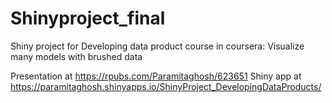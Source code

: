 # Shinyproject_final
Shiny project for Developing data product course in coursera: Visualize many models with brushed data

Presentation at https://rpubs.com/Paramitaghosh/623651
Shiny app at https://paramitaghosh.shinyapps.io/ShinyProject_DevelopingDataProducts/
